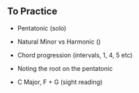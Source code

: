 
## To Practice

- Pentatonic (solo)
- Natural Minor vs Harmonic ()
- Chord progression (intervals, 1, 4, 5 etc)
- Noting the root on the pentatonic

- C Major, F + G (sight reading)
